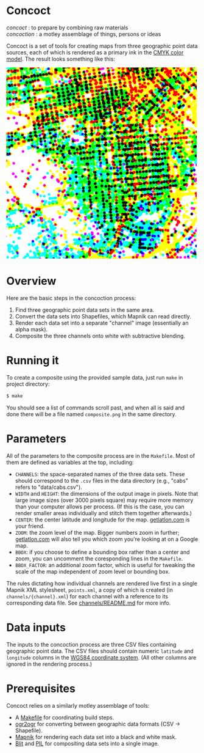 Concoct
====

*concoct* : to prepare by combining raw materials  
*concoction* : a motley assemblage of things, persons or ideas

Concoct is a set of tools for creating maps from three geographic point data sources, each of which is rendered as a primary ink in the [CMYK color model](http://en.wikipedia.org/wiki/CMYK_color_model). The result looks something like this:

![](https://github.com/shawnbot/concoct/raw/master/sample.png)

Overview
===

Here are the basic steps in the concoction process:

  1. Find three geographic point data sets in the same area.
  1. Convert the data sets into Shapefiles, which Mapnik can read directly.
  1. Render each data set into a separate "channel" image (essentially an alpha mask).
  1. Composite the three channels onto white with subtractive blending.

Running it
===

To create a composite using the provided sample data, just run `make` in project directory:

```sh
$ make
```

You should see a list of commands scroll past, and when all is said and done there will be a file named `composite.png` in the same directory.

Parameters
====

All of the parameters to the composite process are in the `Makefile`. Most of them are defined as variables at the top, including:

  * `CHANNELS`: the space-separated names of the three data sets. These should correspond to the `.csv` files in the data directory (e.g., "cabs" refers to "data/cabs.csv").
  * `WIDTH` and `HEIGHT`: the dimensions of the output image in pixels. Note that large image sizes (over 3000 pixels square) may require more memory than your computer allows per process. (If this is the case, you can render smaller areas individually and stitch them together afterwards.)
  * `CENTER`: the center latitude and longitude for the map. [getlatlon.com](http://www.getlatlon.com/) is your friend.
  * `ZOOM`: the zoom level of the map. Bigger numbers zoom in further; [getlatlon.com](http://www.getlatlon.com/) will also tell you which zoom you're looking at on a Google map.
  * `BBOX`: if you choose to define a bounding box rather than a center and zoom, you can uncomment the coresponding lines in the `Makefile`.
  * `BBOX_FACTOR`: an additional zoom factor, which is useful for tweaking the scale of the map independent of zoom level or bounding box.

The rules dictating how individual channels are rendered live first in a single Mapnik XML stylesheet, `points.xml`, a copy of which is created (in `channels/{channel}.xml`) for each channel with a reference to its corresponding data file. See [channels/README.md](channels/README.md) for more info.

Data inputs
===

The inputs to the concoction process are three CSV files containing geographic point data. The CSV files should contain numeric `latitude` and `longitude` columns in the [WGS84 coordinate system](http://geography.about.com/od/geographyintern/a/datums.htm). (All other columns are ignored in the rendering process.)

Prerequisites
===

Concoct relies on a similarly motley assemblage of tools:

  * A [Makefile](http://www.gnu.org/software/make/) for coordinating build steps.
  * [ogr2ogr](http://www.gdal.org/ogr2ogr.html) for converting between geographic data formats (CSV -> Shapefile).
  * [Mapnik](http://mapnik.org/) for rendering each data set into a black and white mask.
  * [Blit](https://github.com/migurski/Blit) and [PIL](http://www.pythonware.com/library/pil/handbook/overview.htm) for compositing data sets into a single image.
